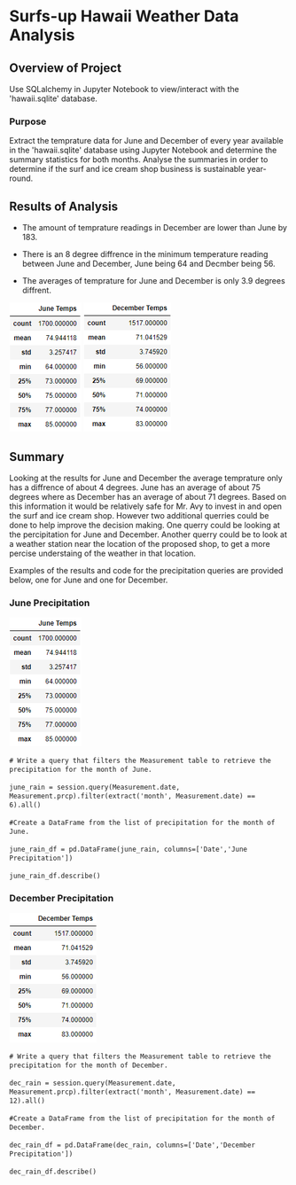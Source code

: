 # Surfs-up Hawaii Weather Data Analysis

## Overview of Project

Use SQLalchemy in Jupyter Notebook to view/interact with the 'hawaii.sqlite' database.

### Purpose

Extract the temprature data for June and December of every year available in the 'hawaii.sqlite' database using Jupyter Notebook and determine the summary statistics for both months. Analyse the summaries in order to determine if the surf and ice cream shop business is sustainable year-round.

## Results of Analysis

* The amount of temprature readings in December are lower than June by 183.

* There is an 8 degree diffrence in the minimum temperature reading between June and December, June being 64 and Decmber being 56.

* The averages of temprature for June and December is only 3.9 degrees diffrent.

!["June Temps"](https://github.com/psidhu42/surfs-up/blob/main/resources/june_temps.PNG) !["December Temps"](https://github.com/psidhu42/surfs-up/blob/main/resources/dec_temps.PNG)

## Summary

Looking at the results for June and December the average temprature only has a diffrence of about 4 degrees. June has an average of about 75 degrees where as December has an average of about 71 degrees. Based on this information it would be relatively safe for Mr. Avy to invest in and open the surf and ice cream shop. However two additional querries could be done to help improve the decision making. One querry could be looking at the percipitation for June and December. Another querry could be to look at a weather station near the location of the proposed shop, to get a more percise understaing of the weather in that location.

Examples of the results and code for the precipitation queries are provided below, one for June and one for December.

### June Precipitation

!["June Precipitation"](https://github.com/psidhu42/surfs-up/blob/main/resources/june_temps.PNG)

```
# Write a query that filters the Measurement table to retrieve the precipitation for the month of June.

june_rain = session.query(Measurement.date, Measurement.prcp).filter(extract('month', Measurement.date) == 6).all()

#Create a DataFrame from the list of precipitation for the month of June.

june_rain_df = pd.DataFrame(june_rain, columns=['Date','June Precipitation'])

june_rain_df.describe()
```

### December Precipitation

!["December Precipitation"](https://github.com/psidhu42/surfs-up/blob/main/resources/dec_temps.PNG)

```
# Write a query that filters the Measurement table to retrieve the precipitation for the month of December.

dec_rain = session.query(Measurement.date, Measurement.prcp).filter(extract('month', Measurement.date) == 12).all()

#Create a DataFrame from the list of precipitation for the month of December.

dec_rain_df = pd.DataFrame(dec_rain, columns=['Date','December Precipitation'])

dec_rain_df.describe()
```